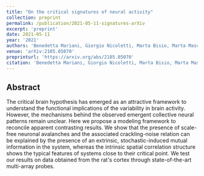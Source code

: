 ```yaml
---
title: "On the critical signatures of neural activity"
collection: preprint
permalink: /publication/2021-05-11-signatures-arXiv
excerpt: 'preprint'
date: 2021-05-11
year: '2021'
authors: 'Benedetta Mariani, Giorgio Nicoletti, Marta Bisio, Marta Maschietto, Stefano Vassanelli, Samir Suweis'
venue: 'arXiv:2105.05070'
preprinturl: 'https://arxiv.org/abs/2105.05070'
citation: 'Benedetta Mariani, Giorgio Nicoletti, Marta Bisio, Marta Maschietto, Stefano Vassanelli, Samir Suweis. On the critical signatures of neural activity. arXiv:2105.05070 (2021).'
---
```


## Abstract
The critical brain hypothesis has emerged as an attractive framework to understand the functional implications of the variability in brain activity. However, the mechanisms behind the observed emergent collective neural patterns remain unclear. Here we propose a modeling framework to reconcile apparent contrasting results. We show that the presence of scale-free neuronal avalanches and the associated crackling-noise relation can be explained by the presence of an extrinsic, stochastic-induced mutual information in the system, whereas the intrinsic spatial correlation structure shows the typical features of systems close to their critical point. We test our results on data obtained from the rat's cortex through state-of-the-art multi-array probes.
